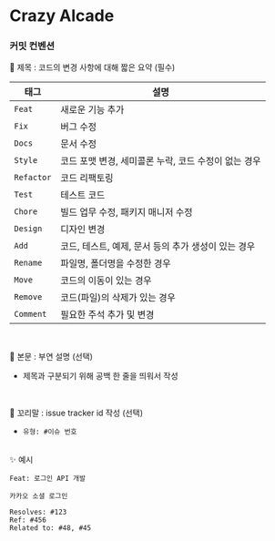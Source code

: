 # Crazy Alcade

### 커밋 컨벤션
📌 제목 : 코드의 변경 사항에 대해 짧은 요약 (필수)

|태그|설명|
|----|----|
|`Feat`|새로운 기능 추가|
|`Fix`|버그 수정|
|`Docs`|문서 수정|
|`Style`|코드 포맷 변경, 세미콜론 누락, 코드 수정이 없는 경우|
|`Refactor`|코드 리팩토링|
|`Test`|테스트 코드|
|`Chore`|빌드 업무 수정, 패키지 매니저 수정|
|`Design`|디자인 변경|
|`Add`|코드, 테스트, 예제, 문서 등의 추가 생성이 있는 경우|
|`Rename`|파일명, 폴더명을 수정한 경우|
|`Move`|코드의 이동이 있는 경우|
|`Remove`|코드(파일)의 삭제가 있는 경우|
|`Comment`|필요한 주석 추가 및 변경|

<br>

📌 본문 : 부연 설명 (선택)
- 제목과 구분되기 위해 공백 한 줄을 띄워서 작성

<br>

📌 꼬리말 : issue tracker id 작성 (선택)
- `유형: #이슈 번호`

<br>
✨ 예시

```
Feat: 로그인 API 개발

카카오 소셜 로그인

Resolves: #123
Ref: #456
Related to: #48, #45
```








